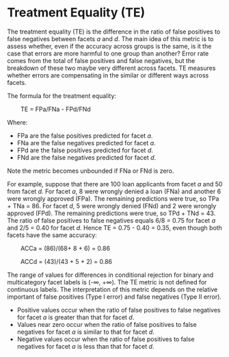 # Treatment Equality \(TE\)<a name="clarify-post-training-bias-metric-te"></a>

The treatment equality \(TE\) is the difference in the ratio of false positives to false negatives between facets *a* and *d*\. The main idea of this metric is to assess whether, even if the accuracy across groups is the same, is it the case that errors are more harmful to one group than another? Error rate comes from the total of false positives and false negatives, but the breakdown of these two maybe very different across facets\. TE measures whether errors are compensating in the similar or different ways across facets\. 

The formula for the treatment equality:

        TE = FPa/FNa \- FPd/FNd

Where:
+ FPa are the false positives predicted for facet *a*\.
+ FNa are the false negatives predicted for facet *a*\.
+ FPd are the false positives predicted for facet *d*\.
+ FNd are the false negatives predicted for facet *d*\.

Note the metric becomes unbounded if FNa or FNd is zero\.

For example, suppose that there are 100 loan applicants from facet *a* and 50 from facet *d*\. For facet *a*, 8 were wrongly denied a loan \(FNa\) and another 6 were wrongly approved \(FPa\)\. The remaining predictions were true, so TPa \+ TNa = 86\. For facet *d*, 5 were wrongly denied \(FNd\) and 2 were wrongly approved \(FPd\)\. The remaining predictions were true, so TPd \+ TNd = 43\. The ratio of false positives to false negatives equals 6/8 = 0\.75 for facet *a* and 2/5 = 0\.40 for facet *d*\. Hence TE = 0\.75 \- 0\.40 = 0\.35, even though both facets have the same accuracy:

        ACCa = \(86\)/\(68\+ 8 \+ 6\) = 0\.86

        ACCd = \(43\)/\(43 \+ 5 \+ 2\) = 0\.86

The range of values for differences in conditional rejection for binary and multicategory facet labels is \(\-∞, \+∞\)\. The TE metric is not defined for continuous labels\. The interpretation of this metric depends on the relative important of false positives \(Type I error\) and false negatives \(Type II error\)\. 
+ Positive values occur when the ratio of false positives to false negatives for facet *a* is greater than that for facet *d*\. 
+ Values near zero occur when the ratio of false positives to false negatives for facet *a* is similar to that for facet *d*\. 
+ Negative values occur when the ratio of false positives to false negatives for facet *a* is less than that for facet *d*\. 